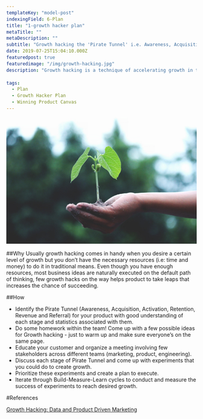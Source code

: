 ```yaml
---
templateKey: "model-post"
indexingField: 6-Plan
title: "1-growth hacker plan"
metaTitle: ""
metaDescription: ""
subtitle: "Growth hacking the 'Pirate Tunnel' i.e. Awareness, Acquisition, Activation, Retention, Revenue and Referral (AAARRR!)"
date: 2019-07-25T15:04:10.000Z
featuredpost: true
featuredimage: "/img/growth-hacking.jpg"
description: "Growth hacking is a technique of accelerating growth in terms of target audience (i.e: Customers), beyond conventional means and pace of growth. Growth hacking is a result of collaborative power of many teams within your organization such as Marketing, Product, Engineering and Sales."

tags:
  - Plan
  - Growth Hacker Plan
  - Winning Product Canvas
---
```


![flavor wheel](/img/growth-hacking.jpg)

##Why
Usually growth hacking comes in handy when you desire a certain level of growth but you don’t have the necessary resources (i.e: time and money) to do it in traditional means.
Even though you have enough resources, most business ideas are naturally executed on the default path of thinking, few growth hacks on the way helps product to take leaps that increases the chance of succeeding.

##How

- Identify the Pirate Tunnel (Awareness, Acquisition, Activation, Retention, Revenue and Referral) for your product with good understanding of each stage and statistics associated with them.
- Do some homework within the team! Come up with a few possible ideas for Growth hacking - just to warm up and make sure everyone’s on the same page.
- Educate your customer and organize a meeting involving few stakeholders across different teams (marketing, product, engineering).
- Discuss each stage of Pirate Tunnel and come up with experiments that you could do to create growth.
- Prioritize these experiments and create a plan to execute.
- Iterate through Build-Measure-Learn cycles to conduct and measure the success of experiments to reach desired growth.

#References

[Growth Hacking: Data and Product Driven Marketing](https://www.youtube.com/watch?v=ajccEoAhfmc)
